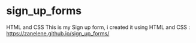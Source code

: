 # sign_up_forms
HTML and CSS
This is my Sign up form, i created it using HTML and CSS : https://zanelene.github.io/sign_up_forms/
